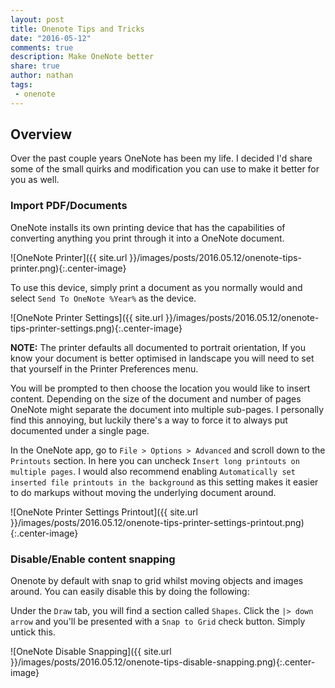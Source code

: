 ```yaml
---
layout: post
title: Onenote Tips and Tricks
date: "2016-05-12"
comments: true
description: Make OneNote better
share: true
author: nathan
tags:
 - onenote
---
```


## Overview

Over the past couple years OneNote has been my life. I decided I'd share some of the small quirks and modification you can use to make it better for you as well.

### Import PDF/Documents

OneNote installs its own printing device that has the capabilities of converting anything you print through it into a OneNote document.

![OneNote Printer]({{ site.url }}/images/posts/2016.05.12/onenote-tips-printer.png){:.center-image}

To use this device, simply print a document as you normally would and select `Send To OneNote %Year%` as the device.

![OneNote Printer Settings]({{ site.url }}/images/posts/2016.05.12/onenote-tips-printer-settings.png){:.center-image}

**NOTE:** The printer defaults all documented to portrait orientation, If you know your document is better optimised in landscape you will need to set that yourself in the Printer Preferences menu.

You will be prompted to then choose the location you would like to insert content. Depending on the size of the document and number of pages OneNote might separate the document into multiple sub-pages. I personally find this annoying, but luckily there's a way to force it to always put documented under a single page.

In the OneNote app, go to `File > Options > Advanced` and scroll down to the `Printouts` section. In here you can uncheck `Insert long printouts on multiple pages`. I would also recommend enabling `Automatically set inserted file printouts in the background` as this setting makes it easier to do markups without moving the underlying document around.

![OneNote Printer Settings Printout]({{ site.url }}/images/posts/2016.05.12/onenote-tips-printer-settings-printout.png){:.center-image}

### Disable/Enable content snapping

Onenote by default with snap to grid whilst moving objects and images around. You can easily disable this by doing the following:

Under the `Draw` tab, you will find a section called `Shapes`. Click the `|> down arrow` and you'll be presented with a `Snap to Grid` check button. Simply untick this.

![OneNote Disable Snapping]({{ site.url }}/images/posts/2016.05.12/onenote-tips-disable-snapping.png){:.center-image}